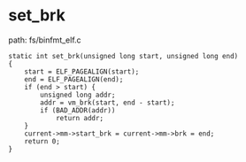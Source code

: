 set_brk
========================================

path: fs/binfmt_elf.c
```
static int set_brk(unsigned long start, unsigned long end)
{
    start = ELF_PAGEALIGN(start);
    end = ELF_PAGEALIGN(end);
    if (end > start) {
        unsigned long addr;
        addr = vm_brk(start, end - start);
        if (BAD_ADDR(addr))
            return addr;
    }
    current->mm->start_brk = current->mm->brk = end;
    return 0;
}
```